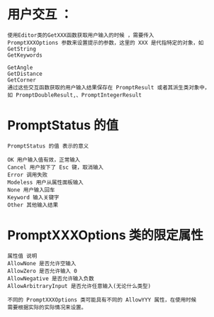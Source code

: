 
#  用户交互 ：
    使用Editor类的GetXXX函数获取用户输入的时候 ，需要传入
    PromptXXXOptions 参数来设置提示的参数，这里的 XXX 是代指特定的对象，如
    GetString
    GetKeywords 
    
    GetAngle
    GetDistance
    GetCorner
    通过这些交互函数获取的用户输入结果保存在 PromptResult 或者其派生类对象中，
    如 PromptDoubleResult,、PromptIntegerResult
    

#  PromptStatus 的值
    PromptStatus 的值 表示的意义
    
    OK 用户输入值有效，正常输入
    Cancel 用户按下了 Esc 键，取消输入
    Error 调用失败
    Modeless 用户从属性面板输入
    None 用户输入回车
    Keyword 输入关键字
    Other 其他输入结果

    
#  PromptXXXOptions 类的限定属性
    属性值 说明
    AllowNone 是否允许空输入
    AllowZero 是否允许输入 0
    AllowNegative 是否允许输入负数
    AllowArbitraryInput 是否允许任意输入(无论什么类型)
     
    不同的 PromptXXXOptions 类可能具有不同的 AllowYYY 属性，在使用时候
    需要根据实际的实际情况来设置。